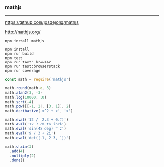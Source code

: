 ### mathjs
---
https://github.com/josdejong/mathjs

http://mathjs.org/

```
npm install mathjs

npm install
npm run build
npm test
npm run test: browser
npm run test:browserstack
npm run coverage
```

```js
const math = require('mathjs')

math.round(math.e, 3)
math.atan2(3, -3)
math.log(10000, 10)
math.sqrt(-4)
math.pow([[-1, 2], [3, 1]], 2)
math.deribative('x^2 + x', 'x')

math.eval('12 / (2.3 + 0.7)')
math.eval('12.7 cm to inch')
math.eval('sin(45 deg) ^ 2')
math.eval('9 / 3 + 2i')
math.eval('det([-1, 2 3, 1])')

math.chain(3)
  .add(4)
  .multiply(2)
  .done()
```

```js
```


